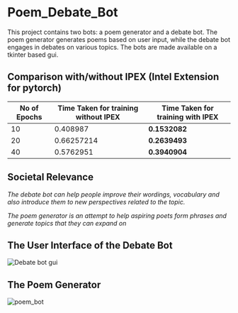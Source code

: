 # Poem_Debate_Bot
This project contains two bots: a poem generator and a debate bot. The poem generator generates poems based on user input, while the debate bot engages in debates on various topics. The bots are made available on a tkinter based gui.

## Comparison with/without IPEX (Intel Extension for pytorch)

| No of Epochs       | Time Taken for training without IPEX     | Time Taken for training with IPEX     |
|--------------|-----------|------------|
| 10 | 0.408987      |    **0.1532082** |
| 20     | 0.66257214  |     **0.2639493** |
| 40     | 0.5762951  |     **0.3940904** |

## Societal Relevance

*The debate bot can help people improve their wordings, vocabulary and also introduce them to new perspectives related to the topic.*

*The poem generator is an attempt to help aspiring poets form phrases and generate topics that they can expand on*

## **The User Interface of the Debate Bot**
![Debate bot gui](https://github.com/samvitgersappa/Poem_Debate_Bot/assets/124512060/ed52126f-7665-48b9-97e7-0cc3cef39ab4)

## **The Poem Generator**
![poem_bot](https://github.com/samvitgersappa/Poem_Debate_Bot/assets/124512060/7ab7950c-242f-4120-9494-b4f0ac095ce5)

